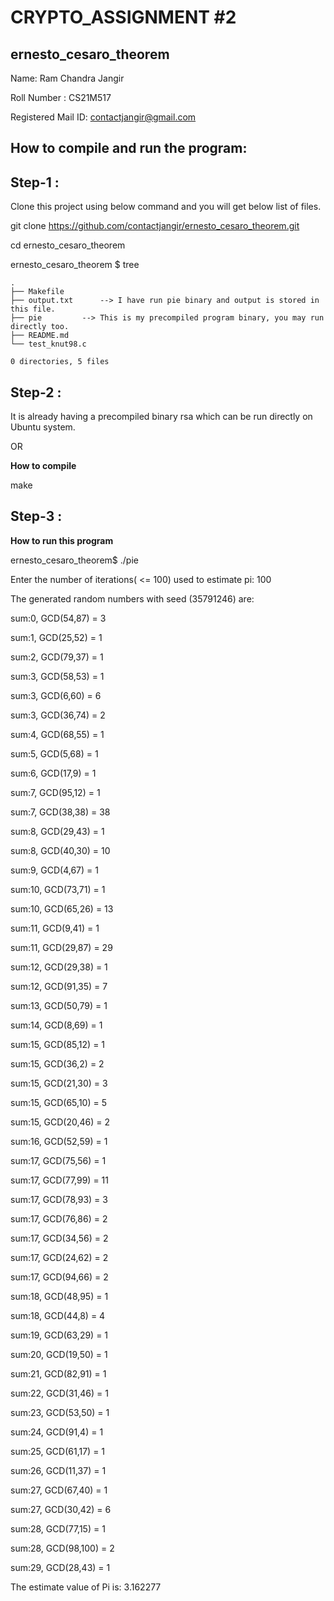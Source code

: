 # CRYPTO_ASSIGNMENT #2 

ernesto_cesaro_theorem
----------------------

  

Name: Ram Chandra Jangir

Roll Number : CS21M517

Registered Mail ID: contactjangir@gmail.com


How to compile and run the program:
-----------------------------------


**Step-1** :
---------
  Clone this project using below command and you will get below list of files.

  git clone https://github.com/contactjangir/ernesto_cesaro_theorem.git

  cd ernesto_cesaro_theorem

  ernesto_cesaro_theorem $ tree

	.
	├── Makefile
	├── output.txt		--> I have run pie binary and output is stored in this file.
	├── pie			--> This is my precompiled program binary, you may run directly too. 
	├── README.md
	└── test_knut98.c

	0 directories, 5 files


**Step-2** :
---------
  It is already having a precompiled binary rsa which can be run directly on Ubuntu system.
  
  OR
  
  **How to compile**

  make


**Step-3** :
---------
**How to run this program**

ernesto_cesaro_theorem$ ./pie

Enter the number of iterations( <= 100) used to estimate pi: 100

The generated random numbers with seed (35791246) are:

sum:0, GCD(54,87) = 3

sum:1, GCD(25,52) = 1

sum:2, GCD(79,37) = 1

sum:3, GCD(58,53) = 1

sum:3, GCD(6,60) = 6

sum:3, GCD(36,74) = 2

sum:4, GCD(68,55) = 1

sum:5, GCD(5,68) = 1

sum:6, GCD(17,9) = 1

sum:7, GCD(95,12) = 1

sum:7, GCD(38,38) = 38

sum:8, GCD(29,43) = 1

sum:8, GCD(40,30) = 10

sum:9, GCD(4,67) = 1

sum:10, GCD(73,71) = 1

sum:10, GCD(65,26) = 13

sum:11, GCD(9,41) = 1

sum:11, GCD(29,87) = 29

sum:12, GCD(29,38) = 1

sum:12, GCD(91,35) = 7

sum:13, GCD(50,79) = 1

sum:14, GCD(8,69) = 1

sum:15, GCD(85,12) = 1

sum:15, GCD(36,2) = 2

sum:15, GCD(21,30) = 3

sum:15, GCD(65,10) = 5

sum:15, GCD(20,46) = 2

sum:16, GCD(52,59) = 1

sum:17, GCD(75,56) = 1

sum:17, GCD(77,99) = 11

sum:17, GCD(78,93) = 3

sum:17, GCD(76,86) = 2

sum:17, GCD(34,56) = 2

sum:17, GCD(24,62) = 2

sum:17, GCD(94,66) = 2

sum:18, GCD(48,95) = 1

sum:18, GCD(44,8) = 4

sum:19, GCD(63,29) = 1

sum:20, GCD(19,50) = 1

sum:21, GCD(82,91) = 1

sum:22, GCD(31,46) = 1

sum:23, GCD(53,50) = 1

sum:24, GCD(91,4) = 1

sum:25, GCD(61,17) = 1

sum:26, GCD(11,37) = 1

sum:27, GCD(67,40) = 1

sum:27, GCD(30,42) = 6

sum:28, GCD(77,15) = 1

sum:28, GCD(98,100) = 2

sum:29, GCD(28,43) = 1

The estimate value of Pi is:  3.162277
